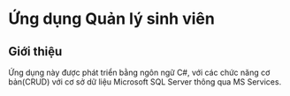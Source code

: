 # Ứng dụng Quản lý sinh viên

## Giới thiệu

Ứng dụng này được phát triển bằng ngôn ngữ C#, với các chức năng cơ bản(CRUD) với cơ sở dữ liệu Microsoft SQL Server thông qua MS Services.
